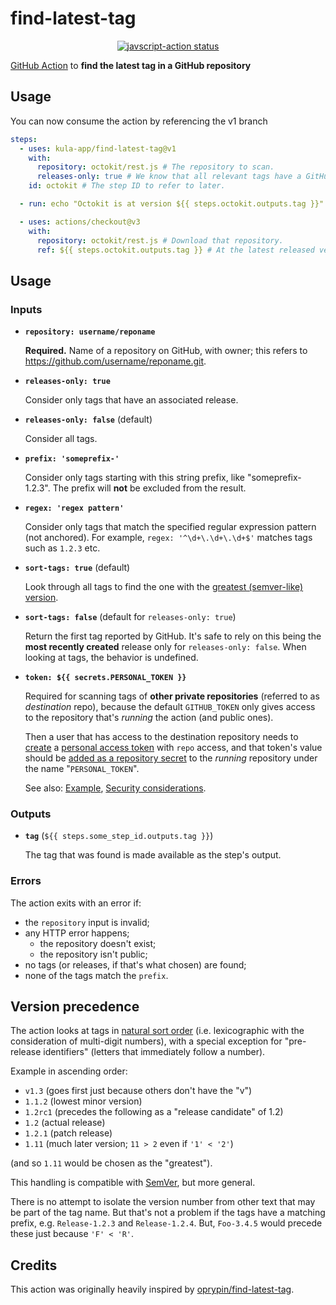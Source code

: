 # find-latest-tag

<p align="center">
  <a href="https://github.com/kula-app/find-latest-tag/actions"><img alt="javscript-action status" src="https://github.com/kula-app/find-latest-tag/workflows/units-test/badge.svg"></a>
</p>

[GitHub Action][] to **find the latest tag in a GitHub repository**

## Usage

You can now consume the action by referencing the v1 branch

```yaml
steps:
  - uses: kula-app/find-latest-tag@v1
    with:
      repository: octokit/rest.js # The repository to scan.
      releases-only: true # We know that all relevant tags have a GitHub release for them.
    id: octokit # The step ID to refer to later.

  - run: echo "Octokit is at version ${{ steps.octokit.outputs.tag }}"

  - uses: actions/checkout@v3
    with:
      repository: octokit/rest.js # Download that repository.
      ref: ${{ steps.octokit.outputs.tag }} # At the latest released version, found earlier.
```

## Usage

### Inputs

- **`repository: username/reponame`**

  **Required.** Name of a repository on GitHub, with owner; this refers to https://github.com/username/reponame.git.

- **`releases-only: true`**

  Consider only tags that have an associated release.

- **`releases-only: false`** (default)

  Consider all tags.

- **`prefix: 'someprefix-'`**

  Consider only tags starting with this string prefix, like "someprefix-1.2.3". The prefix will **not** be excluded from the result.

- **`regex: 'regex pattern'`**

  Consider only tags that match the specified regular expression pattern (not anchored).
  For example, `regex: '^\d+\.\d+\.\d+$'` matches tags such as `1.2.3` etc.

- **`sort-tags: true`** (default)

  Look through all tags to find the one with the [greatest (semver-like) version](#version-precedence).

- **`sort-tags: false`** (default for `releases-only: true`)

  Return the first tag reported by GitHub. It's safe to rely on this being the **most recently created** release only for `releases-only: false`. When looking at tags, the behavior is undefined.

- **`token: ${{ secrets.PERSONAL_TOKEN }}`**

  Required for scanning tags of **other private repositories** (referred to as _destination_ repo), because the default `GITHUB_TOKEN` only gives access to the repository that's _running_ the action (and public ones).

  Then a user that has access to the destination repository needs to [create](https://github.com/settings/tokens/new) a [personal access token](https://docs.github.com/en/github/authenticating-to-github/creating-a-personal-access-token) with `repo` access, and that token's value should be [added as a repository secret](https://docs.github.com/en/actions/reference/encrypted-secrets#creating-encrypted-secrets-for-a-repository) to the _running_ repository under the name "`PERSONAL_TOKEN`".

  See also: [Example](https://github.com/oprypin/find-latest-tag/blob/85ce4ccf033896cde4cd274773bacb49758cca11/.github/workflows/release.yml#L26-L31), [Security considerations](https://docs.github.com/en/actions/learn-github-actions/security-hardening-for-github-actions#considering-cross-repository-access).

### Outputs

- **`tag`** (`${{ steps.some_step_id.outputs.tag }}`)

  The tag that was found is made available as the step's output.

### Errors

The action exits with an error if:

- the `repository` input is invalid;
- any HTTP error happens;
  - the repository doesn't exist;
  - the repository isn't public;
- no tags (or releases, if that's what chosen) are found;
- none of the tags match the `prefix`.

## Version precedence

The action looks at tags in [natural sort order][] (i.e. lexicographic with the consideration of multi-digit numbers), with a special exception for "pre-release identifiers" (letters that immediately follow a number).

Example in ascending order:

- `v1.3` (goes first just because others don't have the "v")
- `1.1.2` (lowest minor version)
- `1.2rc1` (precedes the following as a "release candidate" of 1.2)
- `1.2` (actual release)
- `1.2.1` (patch release)
- `1.11` (much later version; `11 > 2` even if `'1' < '2'`)

(and so `1.11` would be chosen as the "greatest").

This handling is compatible with [SemVer][], but more general.

There is no attempt to isolate the version number from other text that may be part of the tag name. But that's not a problem if the tags have a matching prefix, e.g. `Release-1.2.3` and `Release-1.2.4`. But, `Foo-3.4.5` would precede these just because `'F' < 'R'`.

[github action]: https://github.com/features/actions
[natural sort order]: https://en.wikipedia.org/wiki/Natural_sort_order
[semver]: https://semver.org/

## Credits

This action was originally heavily inspired by [oprypin/find-latest-tag](https://github.com/oprypin/find-latest-tag).
